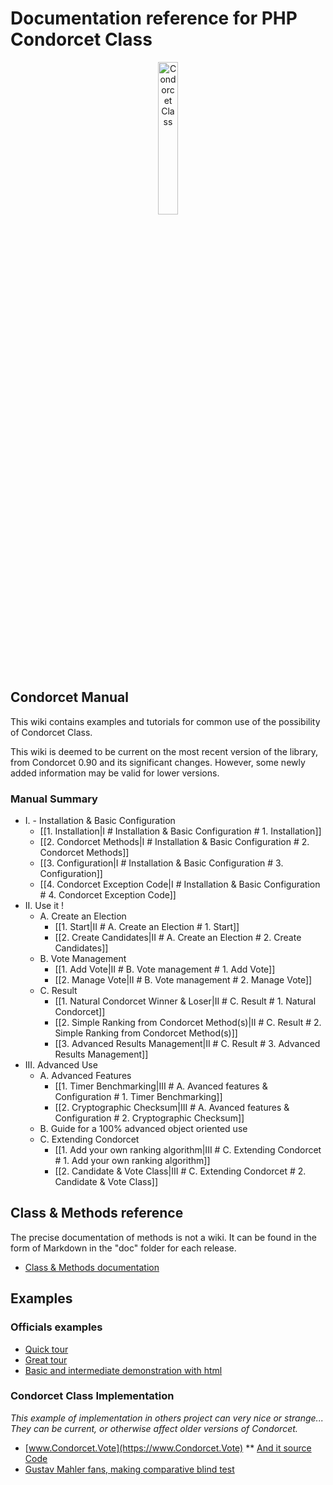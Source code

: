 # Documentation reference for PHP Condorcet Class

<p align="center">
  <img src="https://raw.githubusercontent.com/julien-boudry/Condorcet/master/condorcet-logo.png" alt="Condorcet Class" width="25%">
</p>   

## Condorcet Manual

This wiki contains examples and tutorials for common use of the possibility of Condorcet Class.   

This wiki is deemed to be current on the most recent version of the library, from Condorcet 0.90 and its significant changes. However, some newly added information may be valid for lower versions.  


### Manual Summary

* I. - Installation & Basic Configuration
  * [[1. Installation|I # Installation & Basic Configuration # 1. Installation]]
  * [[2. Condorcet Methods|I # Installation & Basic Configuration # 2. Condorcet Methods]]
  * [[3. Configuration|I # Installation & Basic Configuration # 3. Configuration]]
  * [[4. Condorcet Exception Code|I # Installation & Basic Configuration # 4. Condorcet Exception Code]]
* II. Use it !
  * A. Create an Election
     * [[1. Start|II # A. Create an Election # 1. Start]]
     * [[2. Create Candidates|II # A. Create an Election # 2. Create Candidates]]
  * B. Vote Management
     * [[1. Add Vote|II # B. Vote management # 1. Add Vote]]
     * [[2. Manage Vote|II # B. Vote management # 2. Manage Vote]]
  * C. Result
     * [[1. Natural Condorcet Winner & Loser|II # C. Result # 1. Natural Condorcet]]
     * [[2. Simple Ranking from Condorcet Method(s)|II # C. Result # 2. Simple Ranking from Condorcet Method(s)]]
     * [[3. Advanced Results Management|II # C. Result # 3. Advanced Results Management]]
* III. Advanced Use
  * A. Advanced Features
     * [[1. Timer Benchmarking|III # A. Avanced features & Configuration # 1. Timer Benchmarking]]
     * [[2. Cryptographic Checksum|III # A. Avanced features & Configuration # 2. Cryptographic Checksum]]
  * B. Guide for a 100% advanced object oriented use
  * C. Extending Condorcet
     * [[1. Add your own ranking algorithm|III # C. Extending Condorcet # 1. Add your own ranking algorithm]]
     * [[2. Candidate & Vote Class|III # C. Extending Condorcet # 2. Candidate & Vote Class]]


## Class & Methods reference

The precise documentation of methods is not a wiki. It can be found in the form of Markdown in the "doc" folder for each release.

* [Class & Methods documentation](https://github.com/julien-boudry/Condorcet/tree/master/doc)


## Examples

### Officials examples

* [Quick tour](https://github.com/julien-boudry/Condorcet#really-quick-and-simple-example)
* [Great tour](https://github.com/julien-boudry/Condorcet/blob/master/examples/Overview.php)
* [Basic and intermediate demonstration with html](https://github.com/julien-boudry/Condorcet/tree/master/examples/examples-with-html)


### Condorcet Class Implementation

_This example of implementation in others project can very nice or strange... They can be current, or otherwise affect older versions of Condorcet._   

* [www.Condorcet.Vote](https://www.Condorcet.Vote)
** [And it source Code](https://github.com/julien-boudry/Condorcet.Vote)
* [Gustav Mahler fans, making comparative blind test](https://github.com/julien-boudry/Mahler-S2-BlindTest-Condorcet)